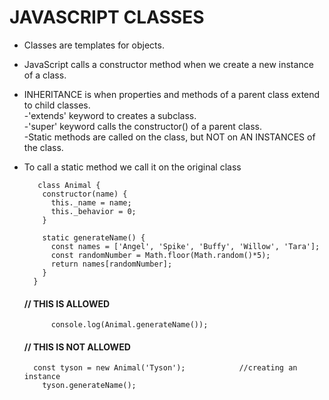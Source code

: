 # JAVASCRIPT CLASSES


- Classes are templates for objects.<br>
- JavaScript calls a constructor method when we create a new instance of a class.<br>
- INHERITANCE is when properties and methods of a parent class extend to child classes.<br>
-'extends' keyword to creates a subclass.<br>
-'super' keyword calls the constructor() of a parent class.<br>
-Static methods are called on the class, but NOT on AN INSTANCES of the class.<br>
- To call a static method we call it on the original class

         class Animal {
          constructor(name) {
            this._name = name;
            this._behavior = 0;
          }
            
          static generateName() {
            const names = ['Angel', 'Spike', 'Buffy', 'Willow', 'Tara'];
            const randomNumber = Math.floor(Math.random()*5);
            return names[randomNumber];
          }
        }
  
  #### // THIS IS ALLOWED

            console.log(Animal.generateName());
  
  ####  // THIS IS NOT ALLOWED
  
        const tyson = new Animal('Tyson');            //creating an instance
          tyson.generateName();
  


